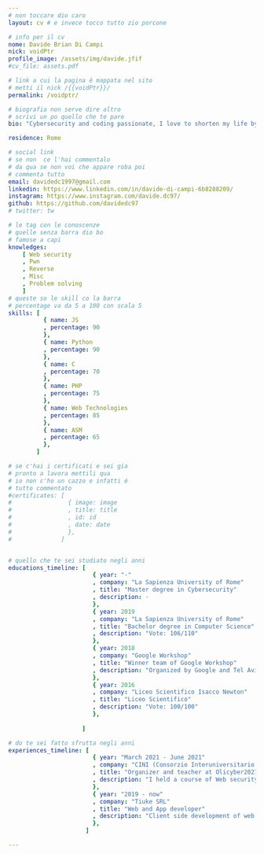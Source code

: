 ```yaml
---
# non toccare dio caro
layout: cv # e invece tocco tutto zio porcone

# info per il cv 
nome: Davide Brian Di Campi
nick: voidPtr
profile_image: /assets/img/davide.jfif
#cv_file: assets.pdf

# link a cui la pagina é mappata nel sito
# metti il nick /{{voidPtr}}/
permalink: /voidptr/

# biografia non serve dire altro
# scrivi un po quello che te pare
bio: "Cybersecurity and coding passionate, I love to shorten my life by participating in CTF and coding challenges. Beyond computers, guitar player 🎸 and climbing 🧗‍♂️"

residence: Rome

# social link 
# se non  ce l'hai commentalo
# da qua se non voi che appare roba poi 
# commenta tutto
email: davidedc1997@gmail.com
linkedin: https://www.linkedin.com/in/davide-di-campi-6b8288209/
instagram: https://www.instagram.com/davide.dc97/
github: https://github.com/davidedc97
# twitter: tw

# le tag con le conoscenze
# quelle senza barra dio bo
# famose a capi
knowledges:
    [ Web security
    , Pwn
    , Reverse
    , Misc
    , Problem solving
    ]
# queste so le skill co la barra
# percentage va da 5 a 100 con scala 5
skills: [
          { name: JS
          , percentage: 90 
          },
          { name: Python
          , percentage: 90
          },
          { name: C
          , percentage: 70
          },
          { name: PHP
          , percentage: 75
          },
          { name: Web Technologies
          , percentage: 85
          },
          { name: ASM
          , percentage: 65
          },
        ]

# se c'hai i certificati e sei gia 
# pronto a lavora mettili qua
# io non c'ho un cazzo e infatti é 
# tutto commentato
#certificates: [
#                { image: image
#                , title: title
#                , id: id
#                , date: date
#                },
#              ]


# quello che te sei studiato negli anni
educations_timeline: [
                        { year: "-"
                        , company: "La Sapienza University of Rome"
                        , title: "Master degree in Cybersecurity" 
                        , description: -
                        },
                        { year: 2019
                        , company: "La Sapienza University of Rome"
                        , title: "Bachelor degree in Computer Science"
                        , description: "Vote: 106/110"
                        },
                        { year: 2018
                        , company: "Google Workshop"
                        , title: "Winner team of Google Workshop"
                        , description: "Organized by Google and Tel Aviv University"
                        },
                        { year: 2016
                        , company: "Liceo Scientifico Isacco Newton"
                        , title: "Liceo Scientifico"
                        , description: "Vote: 100/100"
                        },
                        
                     ]

# do te sei fatto sfrutta negli anni
experiences_timeline: [
                        { year: "March 2021 - June 2021"
                        , company: "CINI (Consorzio Interuniversitario Nazionale per l'Informatica)"
                        , title: "Organizer and teacher at Olicyber2021"
                        , description: "I held a course of Web security and wrote some CTF challenges for the CINI training platform"
                        },
                        { year: "2019 - now"
                        , company: "Tiuke SRL"
                        , title: "Web and App developer"
                        , description: "Client side development of web and mobile applications"
                        },
                      ]

---
```

